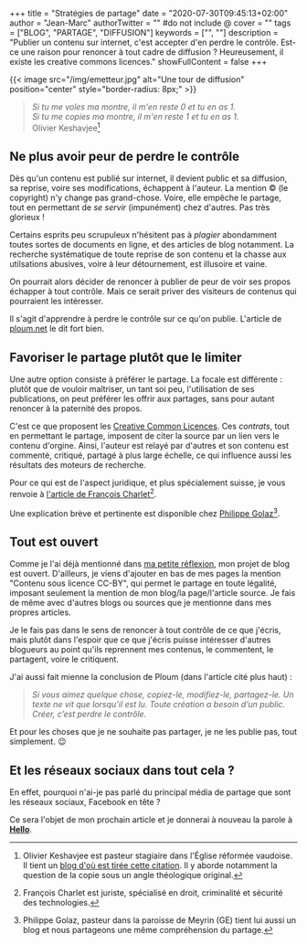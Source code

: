 +++
title = "Stratégies de partage"
date = "2020-07-30T09:45:13+02:00"
author = "Jean-Marc"
authorTwitter = "" #do not include @
cover = ""
tags = ["BLOG", "PARTAGE", "DIFFUSION"]
keywords = ["", ""]
description = "Publier un contenu sur internet, c'est accepter d'en perdre le contrôle. Est-ce une raison pour renoncer à tout cadre de diffusion ? Heureusement, il existe les creative commons licences."
showFullContent = false
+++

{{< image src="/img/emetteur.jpg" alt="Une tour de diffusion" position="center" style="border-radius: 8px;" >}}

> *Si tu me voles ma montre, il m'en reste 0 et tu en as 1.*  
> *Si tu me copies ma montre, il m'en reste 1 et tu en as 1.*  
> Olivier Keshavjee[^3]

[^3]: Olivier Keshavjee est pasteur stagiaire dans l'Église réformée vaudoise. Il tient un [blog d'où est tirée cette citation](https://www.theologeek.ch/2014/06/20/voler-copier-contexte-communaute/). Il y aborde notamment la question de la copie sous un angle théologique original.

## Ne plus avoir peur de perdre le contrôle

Dès qu'un contenu est publié sur internet, il devient public et sa diffusion, sa reprise, voire ses modifications, échappent à l'auteur. La mention © (le copyright) n'y change pas grand-chose. Voire, elle empêche le partage, tout en permettant de *se servir* (impunément) chez d'autres. Pas très glorieux !

Certains esprits peu scrupuleux n'hésitent pas à *plagier* abondamment toutes sortes de documents en ligne, et des articles de blog notamment. La recherche systématique de toute reprise de son contenu et la chasse aux utilsations abusives, voire à leur détournement, est illusoire et vaine.

On pourrait alors décider de renoncer à publier de peur de voir ses propos échapper à tout contrôle. Mais ce serait priver des visiteurs de contenus qui pourraient les intéresser.

Il s'agit d'apprendre à perdre le contrôle sur ce qu'on publie. L'article de [ploum.net](https://ploum.net/comment-jai-appris-a-ne-plus-men-faire-et-a-aimer-le-web/) le dit fort bien. 

## Favoriser le partage plutôt que le limiter

Une autre option consiste à préférer le partage. La focale est différente : plutôt que de vouloir maîtriser, un tant soi peu, l'utilisation de ses publications, on peut préférer les offrir aux partages, sans pour autant renoncer à la paternité des propos.

C'est ce que proposent les [Creative Common Licences](https://creativecommons.org/licenses/?lang=fr). Ces *contrats*, tout en permettant le partage, imposent de citer la source par un lien vers le contenu d'orgine. Ainsi, l'auteur est relayé par d'autres et son contenu est commenté, critiqué, partagé à plus large échelle, ce qui influence aussi les résultats des moteurs de recherche.

Pour ce qui est de l'aspect juridique, et plus spécialement suisse, je vous renvoie à [l'article de François Charlet](https://francoischarlet.ch/2011/les-creative-commons-et-le-droit-suisse/)[^1].

[^1]: François Charlet est juriste, spécialisé en droit, criminalité et sécurité des technologies.

Une explication brève et pertinente est disponible chez [Philippe Golaz](https://philippegolaz.ch/la-licence/)[^2].

[^2]: Philippe Golaz, pasteur dans la paroisse de Meyrin (GE) tient lui aussi un blog et nous partageons une même compréhension du partage.

## Tout est ouvert

Comme je l'ai déjà mentionné dans [ma petite réflexion](/posts/ma-petite-reflexion), mon projet de blog est ouvert. D'ailleurs, je viens d'ajouter en bas de mes pages la mention "Contenu sous licence CC-BY", qui permet le partage en toute légalité, imposant seulement la mention de mon blog/la page/l'article source. Je fais de même avec d'autres blogs ou sources que je mentionne dans mes propres articles.

Je le fais pas dans le sens de renoncer à tout contrôle de ce que j'écris, mais plutôt dans l'espoir que ce que j'écris puisse intéresser d'autres blogueurs au point qu'ils reprennent mes contenus, le commentent, le partagent, voire le critiquent.

J'ai aussi fait mienne la conclusion de Ploum (dans l'article cité plus haut) :

> *Si vous aimez quelque chose, copiez-le, modifiez-le, partagez-le. Un texte ne vit que lorsqu’il est lu. Toute création a besoin d’un public. Créer, c’est perdre le contrôle.*


Et pour les choses que je ne souhaite pas partager, je ne les publie pas, tout simplement. 😉


## Et les réseaux sociaux dans tout cela ?

En effet, pourquoi n'ai-je pas parlé du principal média de partage que sont les réseaux sociaux, Facebook en tête ?

Ce sera l'objet de mon prochain article et je donnerai à nouveau la parole à [**Hello**](/posts/hello-le-monde).